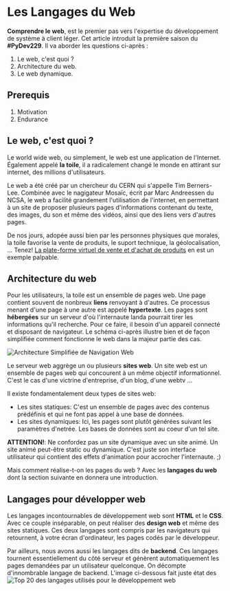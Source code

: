 # Les Langages du Web
**Comprendre le web**, est le premier pas vers l'expertise du développement de système à client léger. Cet article introduit la première saison du **#PyDev229**. Il va aborder les questions ci-après :

1. Le web, c'est quoi ?
2. Architecture du web.
3. Le web dynamique.

## Prerequis
1. Motivation
2. Endurance

## Le web, c'est quoi ?

Le world wide web, ou simplement, le web est une application de l'Internet. Également appelé **la toile**, il a radicalement changé le monde en attirant sur internet, des millions d'utilisateurs.

Le web a été créé par un chercheur du CERN qui s'appelle Tim Berners-Lee. Combinée avec le nagigateur Mosaïc, écrit par Marc Andreessen du NCSA, le web a facilité grandement l'utilisation de l'internet, en permettant à un site de proposer plusieurs pages d'informations contenant du texte, des images, du son et même des vidéos, ainsi que des liens vers d'autres pages.

De nos jours, adopée aussi bien par les personnes physiques que morales, la toile favorise la vente de produits, le suport technique, la géolocalisation, ... Tenez! [La plate-forme virtuel de vente et d'achat de produits](https://oqenyite.com/ "Oqenyite, l'e-commerce tout simplement") en est un exemple palpable.

## Architecture du web
Pour les utilisateurs, la toile est un ensemble de pages web. Une page contient souvent de nonbreux **liens** renvoyant à d'autres. Ce processus menant d'une page à une autre est appelé **hypertexte**. Les pages sont **hébergées** sur un serveur d'où l'internaute landa pourrait tirer les informations qu'il recherche. Pour ce faire, il besoin d'un appareil connecté et disposant de navigateur. Le schéma ci-après illustre bien et de façon simplifiée comment fonctionne le web dans la majeur partie des cas.

![Architecture Simplifiée de Navigation Web](https://github.com/drxos/psychic-memory/blob/master/LangageWeb/LagagesWebIMG/simple-web.svg)

Le serveur web aggrège un ou plusieurs **sites web**. Un site web est un ensemble de pages web qui concourent à un même objectif informationnel. C'est le cas d'une victrine d'entreprise, d'un blog, d'une webtv ...

Il existe fondamentalement deux types de sites web:
- Les sites statiques: C'est un ensemble de pages avec des contenus prédéfinis et qui ne font pas appel à une base de données.
- Les sites dynamiques: Ici, les pages sont plutôt générées suivant les paramètres d'netrée. Les bases de données sont au coeur d'un tel site.

**ATTENTION!**: Ne confordez pas un site dynamique avec un site animé. Un site animé peut-être static ou dynamique. C'est juste son interface utilisateur qui contient des effets d'animation pour accrocher l'internaute. ;)

Mais comment réalise-t-on les pages du web ? Avec les **langages du web** dont la section suivante  en donnera une introduction.


## Langages pour développer web
Les langages incontournables de développement web sont **HTML** et le **CSS**. Avec ce couple inséparable, on peut réaliser des **design web** et même des sites statiques. Ces deux langages sont compris par les navigateurs qui retournent, à votre écran d'ordinateur, les pages codés par le développeur.

Par ailleurs, nous avons aussi les langages dits de **backend**. Ces langages tournent essentiellement du côté serveur et génèrent automatiquement les pages demandées par un utilisateur quelconque. On décompte d'innombrable langage de backend. L'image ci-dessous fait juste état des ![Top 20 des langages utilisés pour le développement web](https://github.com/drxos/psychic-memory/blob/master/LangageWeb/LagagesWebIMG/weblangages.png)

